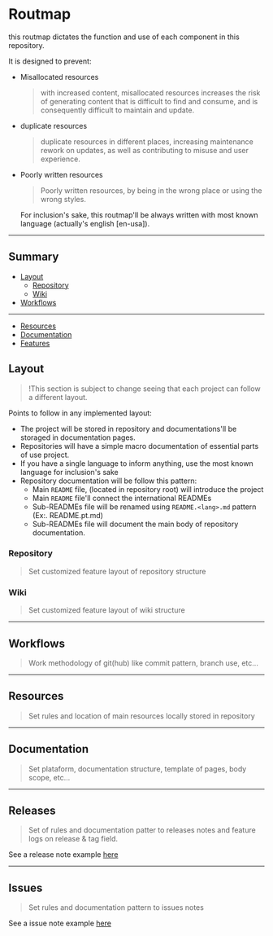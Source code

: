 # Routmap

this routmap dictates the function and use of each component in this repository.

It is designed to prevent:

- Misallocated resources
	> with increased content, misallocated resources increases the risk of
	> generating content that is difficult to find and consume,
	> and is consequently difficult to maintain and update.
- duplicate resources
	> duplicate resources in different places,
	> increasing maintenance rework on updates,
	> as well as contributing to misuse and user experience.
- Poorly written resources
	> Poorly written resources, by being in the wrong
	> place or using the wrong styles.


    For inclusion's sake, this routmap'll be always written with most known language (actually's english [en-usa]).

---

## Summary

* [Layout](#layout)
	* [Repository](#repository)
	* [Wiki](#wiki)
* [Workflows](#workflows)

---

* [Resources](#resources)
* [Documentation](#documentation)
* [Features](#features)

## Layout

> !This section is subject to change seeing that each project can follow a different layout.

Points to follow in any implemented layout:

- The project will be stored in repository and documentations'll be storaged in documentation pages.
- Repositories will have a simple macro documentation of essential parts of use project.
- If you have a single language to inform anything, use the most known language for inclusion's sake
- Repository documentation will be follow this pattern:
	- Main `README` file, (located in repository root) will introduce the project
	- Main `README` file'll connect the international READMEs
	- Sub-READMEs file will be renamed using `README.<lang>.md` pattern (Ex:. README.pt.md)
	- Sub-READMEs file will document the main body of repository documentation.

### Repository

> Set customized feature layout of repository structure

### Wiki

> Set customized feature layout of wiki structure

---

## Workflows

> Work methodology of git(hub) like commit pattern, branch use, etc...

---

## Resources

> Set rules and location of main resources locally stored in repository

---

## Documentation

> Set plataform, documentation structure, template of pages, body scope, etc...

---

## Releases

> Set of rules and documentation patter to releases notes and feature logs on release & tag field.

See a release note example [here](./release.example.md) 

---

## Issues

> Set rules and documentation pattern to issues notes

See a issue note example [here](./issue.example.md)

